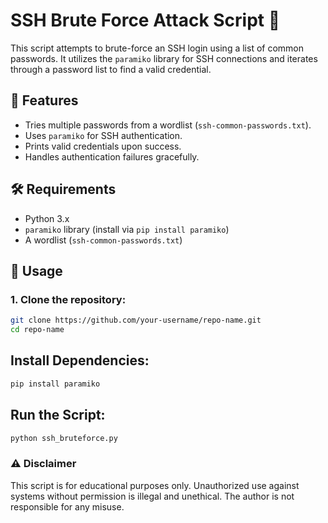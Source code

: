 # SSH Brute Force Attack Script 🚀

This script attempts to brute-force an SSH login using a list of common passwords. It utilizes the `paramiko` library for SSH connections and iterates through a password list to find a valid credential.

## 📜 Features
- Tries multiple passwords from a wordlist (`ssh-common-passwords.txt`).
- Uses `paramiko` for SSH authentication.
- Prints valid credentials upon success.
- Handles authentication failures gracefully.

## 🛠️ Requirements
- Python 3.x
- `paramiko` library (install via `pip install paramiko`)
- A wordlist (`ssh-common-passwords.txt`)

## 📌 Usage
### 1. Clone the repository:
   ```bash
   git clone https://github.com/your-username/repo-name.git
   cd repo-name
 ```
## Install Dependencies:
```bash
pip install paramiko
```

## Run the Script:
```bash
python ssh_bruteforce.py
```
### ⚠️ Disclaimer
This script is for educational purposes only. Unauthorized use against systems without permission is illegal and unethical. The author is not responsible for any misuse.
